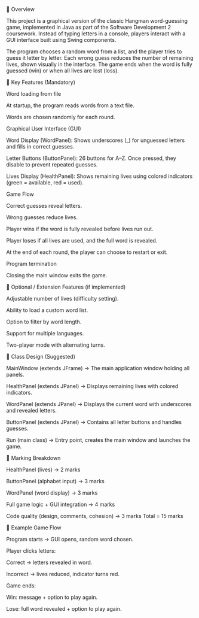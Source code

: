 📌 Overview

This project is a graphical version of the classic Hangman word-guessing game, implemented in Java as part of the Software Development 2 coursework. Instead of typing letters in a console, players interact with a GUI interface built using Swing components.

The program chooses a random word from a list, and the player tries to guess it letter by letter. Each wrong guess reduces the number of remaining lives, shown visually in the interface. The game ends when the word is fully guessed (win) or when all lives are lost (loss).

🔹 Key Features (Mandatory)

Word loading from file

At startup, the program reads words from a text file.

Words are chosen randomly for each round.

Graphical User Interface (GUI)

Word Display (WordPanel): Shows underscores (_) for unguessed letters and fills in correct guesses.

Letter Buttons (ButtonPanel): 26 buttons for A–Z. Once pressed, they disable to prevent repeated guesses.

Lives Display (HealthPanel): Shows remaining lives using colored indicators (green = available, red = used).

Game Flow

Correct guesses reveal letters.

Wrong guesses reduce lives.

Player wins if the word is fully revealed before lives run out.

Player loses if all lives are used, and the full word is revealed.

At the end of each round, the player can choose to restart or exit.

Program termination

Closing the main window exits the game.

🔹 Optional / Extension Features (if implemented)

Adjustable number of lives (difficulty setting).

Ability to load a custom word list.

Option to filter by word length.

Support for multiple languages.

Two-player mode with alternating turns.

🔹 Class Design (Suggested)

MainWindow (extends JFrame) → The main application window holding all panels.

HealthPanel (extends JPanel) → Displays remaining lives with colored indicators.

WordPanel (extends JPanel) → Displays the current word with underscores and revealed letters.

ButtonPanel (extends JPanel) → Contains all letter buttons and handles guesses.

Run (main class) → Entry point, creates the main window and launches the game.

🔹 Marking Breakdown

HealthPanel (lives) → 2 marks

ButtonPanel (alphabet input) → 3 marks

WordPanel (word display) → 3 marks

Full game logic + GUI integration → 4 marks

Code quality (design, comments, cohesion) → 3 marks
Total = 15 marks

🔹 Example Game Flow

Program starts → GUI opens, random word chosen.

Player clicks letters:

Correct → letters revealed in word.

Incorrect → lives reduced, indicator turns red.

Game ends:

Win: message + option to play again.

Lose: full word revealed + option to play again.
